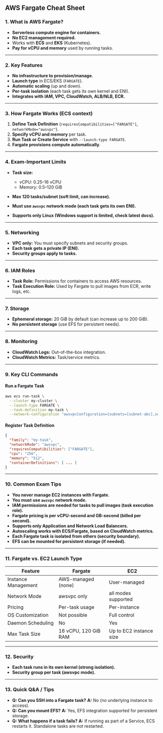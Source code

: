 ## **AWS Fargate Cheat Sheet**


### 1. **What is AWS Fargate?**

* **Serverless compute engine for containers.**
* **No EC2 management required.**
* Works with **ECS** and **EKS** (Kubernetes).
* **Pay for vCPU and memory** used by running tasks.

---

### 2. **Key Features**

* **No infrastructure to provision/manage.**
* **Launch type** in ECS/EKS (`FARGATE`).
* **Automatic scaling** (up and down).
* **Per-task isolation** (each task gets its own kernel and ENI).
* **Integrates with IAM, VPC, CloudWatch, ALB/NLB, ECR.**

---

### 3. **How Fargate Works (ECS context)**

1. **Define Task Definition** (`requiresCompatibilities=["FARGATE"]`, `networkMode="awsvpc"`).
2. **Specify vCPU and memory** per task.
3. **Run Task or Create Service** with `--launch-type FARGATE`.
4. **Fargate provisions compute automatically**.

---

### 4. **Exam-Important Limits**

* **Task size:**

  * vCPU: 0.25–16 vCPU
  * Memory: 0.5–120 GiB
* **Max 120 tasks/subnet (soft limit, can increase).**
* **Must use `awsvpc` network mode (each task gets its own ENI).**
* **Supports only Linux (Windows support is limited, check latest docs).**

---

### 5. **Networking**

* **VPC only:** You must specify subnets and security groups.
* **Each task gets a private IP (ENI).**
* **Security groups apply to tasks.**

---

### 6. **IAM Roles**

* **Task Role:** Permissions for containers to access AWS resources.
* **Task Execution Role:** Used by Fargate to pull images from ECR, write logs, etc.

---

### 7. **Storage**

* **Ephemeral storage:** 20 GiB by default (can increase up to 200 GiB).
* **No persistent storage** (use EFS for persistent needs).

---

### 8. **Monitoring**

* **CloudWatch Logs:** Out-of-the-box integration.
* **CloudWatch Metrics:** Task/service metrics.

---

### 9. **Key CLI Commands**

#### **Run a Fargate Task**

```bash
aws ecs run-task \
  --cluster my-cluster \
  --launch-type FARGATE \
  --task-definition my-task \
  --network-configuration "awsvpcConfiguration={subnets=[subnet-abc],securityGroups=[sg-xyz],assignPublicIp=ENABLED}"
```

#### **Register Task Definition**

```json
{
  "family": "my-task",
  "networkMode": "awsvpc",
  "requiresCompatibilities": ["FARGATE"],
  "cpu": "256",
  "memory": "512",
  "containerDefinitions": [ ... ]
}
```

---

### 10. **Common Exam Tips**

* **You never manage EC2 instances with Fargate.**
* **You must use `awsvpc` network mode.**
* **IAM permissions are needed for tasks to pull images (task execution role).**
* **Fargate pricing is per vCPU-second and GB-second (billed per second).**
* **Supports only Application and Network Load Balancers.**
* **Autoscaling works with ECS/Fargate, based on CloudWatch metrics.**
* **Each Fargate task is isolated from others (security boundary).**
* **EFS can be mounted for persistent storage (if needed).**

---

### 11. **Fargate vs. EC2 Launch Type**

| Feature             | Fargate              | EC2                     |
| ------------------- | -------------------- | ----------------------- |
| Instance Management | AWS-managed (none)   | User-managed            |
| Network Mode        | awsvpc only          | all modes supported     |
| Pricing             | Per-task usage       | Per-instance            |
| OS Customization    | Not possible         | Full control            |
| Daemon Scheduling   | No                   | Yes                     |
| Max Task Size       | 16 vCPU, 120 GiB RAM | Up to EC2 instance size |

---

### 12. **Security**

* **Each task runs in its own kernel (strong isolation).**
* **Security group per task (awsvpc mode).**

---

### 13. **Quick Q\&A / Tips**

* **Q: Can you SSH into a Fargate task?**
  **A:** No (no underlying instance to access).
* **Q: Can you mount EFS?**
  **A:** Yes, EFS integration supported for persistent storage.
* **Q: What happens if a task fails?**
  **A:** If running as part of a Service, ECS restarts it. Standalone tasks are not restarted.